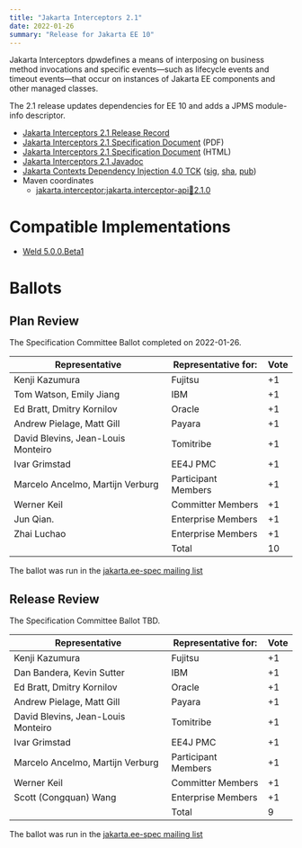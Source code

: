 ```yaml
---
title: "Jakarta Interceptors 2.1"
date: 2022-01-26
summary: "Release for Jakarta EE 10"
---
```

Jakarta Interceptors dpwdefines a means of interposing on business method invocations and specific
events—such as lifecycle events and timeout events—that occur on instances of Jakarta EE components
and other managed classes.

The 2.1 release updates dependencies for EE 10 and adds a JPMS module-info descriptor.

* [Jakarta Interceptors 2.1 Release Record](https://projects.eclipse.org/projects/ee4j.interceptors/releases/2.1)
* [Jakarta Interceptors 2.1 Specification Document](./jakarta-interceptors-spec-2.1.pdf) (PDF)
* [Jakarta Interceptors 2.1 Specification Document](./jakarta-interceptors-spec-2.1.html) (HTML)
* [Jakarta Interceptors 2.1 Javadoc](./apidocs)
* [Jakarta Contexts Dependency Injection 4.0 TCK](https://download.eclipse.org/ee4j/cdi/4.0/cdi-tck-4.0.0-dist.zip)
   ([sig](TBD_post_ballot),
   [sha](7671d6895eb57b74b52e46b63adfeb57adf965dd91efc673db21a781fedc452f),
   [pub](https://raw.githubusercontent.com/jakartaee/specification-committee/master/jakartaee-spec-committee.pub))
* Maven coordinates
  * [jakarta.interceptor:jakarta.interceptor-api:jar:2.1.0](https://search.maven.org/artifact/jakarta.interceptor/jakarta.interceptor-api/2.1.0/jar)


# Compatible Implementations

* [Weld 5.0.0.Beta1](https://weld.cdi-spec.org/download/)

# Ballots

## Plan Review

The Specification Committee Ballot completed on 2022-01-26.

| Representative                      | Representative for:    | Vote |
|-------------------------------------|------------------------|------|
| Kenji Kazumura                      | 	Fujitsu             | 	+1 |
| Tom Watson, Emily Jiang             | 	IBM                 | 	+1 |
| Ed Bratt, Dmitry Kornilov           | 	Oracle              | 	+1 |
| Andrew Pielage, Matt Gill           | 	Payara              | 	+1 |
| David Blevins, Jean-Louis Monteiro  | 	Tomitribe           | 	+1 |
| Ivar Grimstad                       | 	EE4J PMC            | 	+1 |
| Marcelo Ancelmo, Martijn Verburg    | 	Participant Members | 	+1 |
| Werner Keil                         | 	Committer Members   | 	+1 |
| Jun Qian.                           | Enterprise Members     | 	+1 |
| Zhai Luchao                         | Enterprise Members     | 	+1 |
|                                     | Total                  | 	10 |


The ballot was run in the [jakarta.ee-spec mailing list](https://www.eclipse.org/lists/jakarta.ee-spec/msg02123.html)

## Release Review

The Specification Committee Ballot TBD.

| Representative                                 | Representative for: | Vote |
|------------------------------------------------|---------------------|------|
| Kenji Kazumura                                 | Fujitsu             | +1   |
| Dan Bandera, Kevin Sutter                      | IBM                 | +1   |
| Ed Bratt, Dmitry Kornilov                      | Oracle              | +1   |
| Andrew Pielage, Matt Gill                      | Payara              | +1   |
| David Blevins, Jean-Louis Monteiro             | Tomitribe           | +1   |
| Ivar Grimstad                                  | EE4J PMC            | +1   |
| Marcelo Ancelmo, Martijn Verburg               | Participant Members | +1   |
| Werner Keil                                    | Committer Members   | +1   |
| Scott (Congquan) Wang                          | Enterprise Members  | +1   |
|                                                | Total               | 9    |

The ballot was run in the [jakarta.ee-spec mailing list](TBD)
